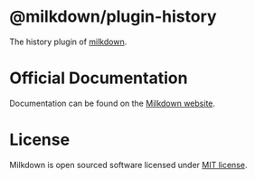 # @milkdown/plugin-history

The history plugin of [milkdown](https://milkdown.dev/).

# Official Documentation

Documentation can be found on the [Milkdown website](https://milkdown.dev/plugin-history).

# License

Milkdown is open sourced software licensed under [MIT license](https://github.com/Milkdown/milkdown/blob/main/LICENSE).
